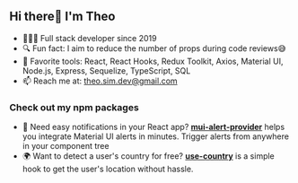 ## Hi there👋 I'm Theo

- 👨🏻‍💻 Full stack developer since 2019
- 🔍 Fun fact: I aim to reduce the number of props during code reviews😅  
- 🧰 Favorite tools: React, React Hooks, Redux Toolkit, Axios, Material UI, Node.js, Express, Sequelize, TypeScript, SQL  
- 📫 Reach me at: theo.sim.dev@gmail.com

### Check out my npm packages

- 🚨 Need easy notifications in your React app? [**mui-alert-provider**](https://www.npmjs.com/package/mui-alert-provider) helps you integrate Material UI alerts in minutes. Trigger alerts from anywhere in your component tree  
- 🌍 Want to detect a user's country for free? [**use-country**](https://www.npmjs.com/package/use-country) is a simple hook to get the user's location without hassle.
